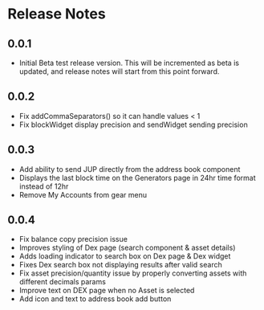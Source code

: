 # Release Notes

## 0.0.1

- Initial Beta test release version. This will be incremented as beta is updated, and release notes will start from this point forward.

## 0.0.2

- Fix addCommaSeparators() so it can handle values < 1
- Fix blockWidget display precision and sendWidget sending precision

## 0.0.3

- Add ability to send JUP directly from the address book component
- Displays the last block time on the Generators page in 24hr time format instead of 12hr
- Remove My Accounts from gear menu

## 0.0.4

- Fix balance copy precision issue
- Improves styling of Dex page (search component & asset details)
- Adds loading indicator to search box on Dex page & Dex widget
- Fixes Dex search box not displaying results after valid search
- Fix asset precision/quantity issue by properly converting assets with different decimals params
- Improve text on DEX page when no Asset is selected
- Add icon and text to address book add button
